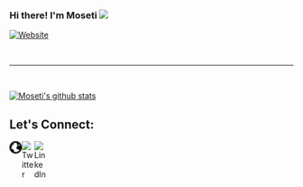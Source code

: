 ### Hi there!  I'm Moseti <img src="https://media.giphy.com/media/hvRJCLFzcasrR4ia7z/giphy.gif" width="25px">
[![Website](https://img.shields.io/badge/Text-Text-green?style=flat-square)](https://google.com)


<br />




<hr/>
<br/>
<!-- ❔❔❔❔ means username in below README.md -->
<!-- Also feel free to update second URL to any URL -->

[![Moseti's github stats](https://github-readme-stats.vercel.app/api?username=moseti1&count_private=true&include_all_commits=true&theme=radical)](https://google.com)

## Let's Connect:

[<img align="left" alt="Github" width="22px" src="https://raw.githubusercontent.com/iconic/open-iconic/master/svg/globe.svg" />][github]
[<img align="left" alt="Twitter" width="22px" src="https://cdn.jsdelivr.net/npm/simple-icons@v3/icons/twitter.svg" />][twitter]
[<img align="left" alt="LinkedIn" width="22px" src="https://cdn.jsdelivr.net/npm/simple-icons@v3/icons/linkedin.svg" />][linkedin]

<br />
 

<!-- Optional if you have blogs -->

<!-- BLOG-POST-LIST:START -->
<!-- BLOG-POST-LIST:END -->

<!-- This section you create this variables that are used above -->
[website]: https://google.com
[twitter]: https://twitter.com/moseti_dev
[linkedin]: https://www.linkedin.com/in/derrick-moseti-b81bb7191/

[github]: https://github.com/moseti1


